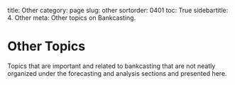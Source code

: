 ﻿title: Other
category: page
slug: other
sortorder: 0401
toc: True
sidebartitle: 4. Other
meta: Other topics on Bankcasting.

# Other Topics

Topics that are important and related to bankcasting that are not neatly organized under the forecasting and analysis sections and presented here.